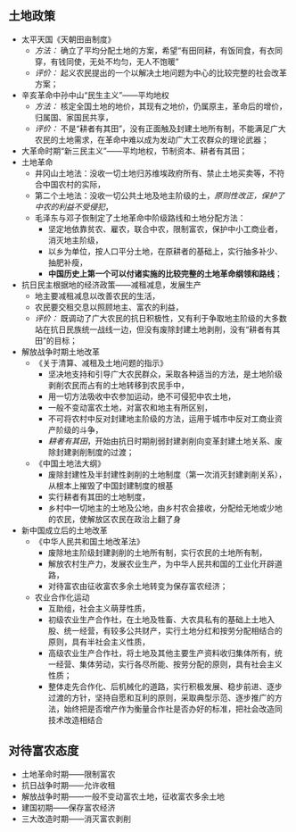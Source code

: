 ## 土地政策
- 太平天国《天朝田亩制度》
	- *方法：* 确立了平均分配土地的方案，希望“有田同耕，有饭同食，有衣同穿，有钱同使，无处不均匀，无人不饱暖”
	- *评价：* 起义农民提出的一个以解决土地问题为中心的比较完整的社会改革方案；
- 辛亥革命中孙中山“民生主义”——平均地权
	- *方法：* 核定全国土地的地价，其现有之地价，仍属原主，革命后的增价，归属国、家国民共享，
	- *评价：* 不是“耕者有其田”，没有正面触及封建土地所有制，不能满足广大农民的土地需求，在革命中难以成为发动广大工农群众的理论武器；
- 大革命时期“新三民主义”——平均地权，节制资本、耕者有其田；
- 土地革命
	- 井冈山土地法：没收一切土地归苏维埃政府所有、禁止土地买卖等，不符合中国农村的实际，
	- 第二个土地法：没收一切公共土地及地主阶级的土，*原则性改正，保护了中农的利益不受侵犯*，
	- 毛泽东与邓子恢制定了土地革命中阶级路线和土地分配方法：
		- 坚定地依靠贫农、雇农，联合中农，限制富农，保护中小工商业者，消灭地主阶级，
		- 以乡为单位，按人口平分土地，在原耕者的基础上，实行抽多补少、抽肥补瘦，
		- **中国历史上第一个可以付诸实施的比较完整的土地革命纲领和路线**；
- 抗日民主根据地的经济政策——减租减息，发展生产
	- 地主要减租减息以改善农民的生活，
	- 农民要交租交息以照顾地主、富农的利益，
	- *评价：* 既调动了广大农民的抗日积极性，又有利于争取地主阶级的大多数站在抗日民族统一战线一边，但没有废除封建土地剥削，没有“耕者有其田”的目标；
- 解放战争时期土地改革
	- 《关于清算、减租及土地问题的指示》
		- 坚决地支持和引导广大农民群众，采取各种适当的方法，是土地阶级剥削农民而占有的土地转移到农民手中，
		- 用一切方法吸收中农参加运动，绝不可侵犯中农土地，
		- 一般不变动富农土地，对富农和地主有所区别，
		- 不可将农村中反对封建地主阶级的方法，运用于城市中反对工商业资产阶级的斗争，
		- *耕者有其田*，开始由抗日时期削弱封建剥削向变革封建土地关系、废除封建剥削制度的过渡；
	- 《中国土地法大纲》
		- 废除封建性及半封建性剥削的土地制度（第一次消灭封建剥削关系），从根本上摧毁了中国封建制度的根基
		- 实行耕者有其田的土地制度，
		- 乡村中一切地主的土地及公地，由乡村农会接收，分配给无地或少地的农民，使解放区农民在政治上翻了身
- 新中国成立后的土地改革
	- 《中华人民共和国土地改革法》
		- 废除地主阶级封建剥削的土地所有制，实行农民的土地所有制，
		- 解放农村生产力，发展农业生产，为中华人民共和国的工业化开辟道路，
		- 对待富农由征收富农多余土地转变为保存富农经济；
	- 农业合作化运动
		- 互助组，社会主义萌芽性质，
		- 初级农业生产合作社，在土地及牲畜、大农具私有的基础上土地入股、统一经营，有较多公共财产，实行土地分红和按劳分配相结合的原则，具有半社会主义性质，
		- 高级农业生产合作社，将土地及其他主要生产资料收归集体所有，统一经营、集体劳动，实行各尽所能、按劳分配的原则，具有社会主义性质；
		- 整体走先合作化、后机械化的道路，实行积极发展、稳步前进、逐步过渡的方针，坚持自愿和互利的原则，采取典型示范、逐步推广的方法，始终把是否增产作为衡量合作社是否办好的标准，把社会改造同技术改造相结合

## 对待富农态度
- 土地革命时期——限制富农
- 抗日战争时期——允许收租
- 解放战争时期——一般不变动富农土地，征收富农多余土地
- 建国初期——保存富农经济
- 三大改造时期——消灭富农剥削